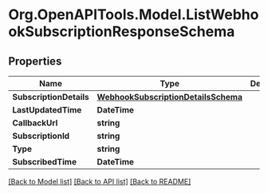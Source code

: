 
# Org.OpenAPITools.Model.ListWebhookSubscriptionResponseSchema

## Properties

Name | Type | Description | Notes
------------ | ------------- | ------------- | -------------
**SubscriptionDetails** | [**WebhookSubscriptionDetailsSchema**](WebhookSubscriptionDetailsSchema.md) |  | [optional] 
**LastUpdatedTime** | **DateTime** |  | [optional] 
**CallbackUrl** | **string** |  | [optional] 
**SubscriptionId** | **string** |  | [optional] 
**Type** | **string** |  | [optional] 
**SubscribedTime** | **DateTime** |  | [optional] 

[[Back to Model list]](../README.md#documentation-for-models)
[[Back to API list]](../README.md#documentation-for-api-endpoints)
[[Back to README]](../README.md)

